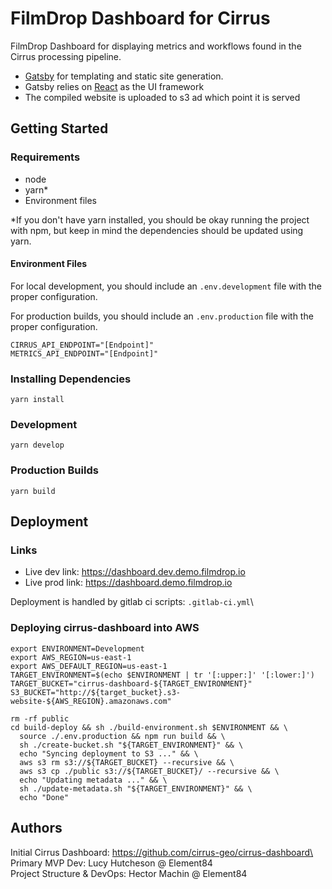 # FilmDrop Dashboard for Cirrus

FilmDrop Dashboard for displaying metrics and workflows found in the Cirrus processing pipeline.

- [Gatsby](https://www.gatsbyjs.org/) for templating and static site generation.
- Gatsby relies on [React](https://reactjs.org/) as the UI framework
- The compiled website is uploaded to s3 ad which point it is served

## Getting Started

### Requirements
* node 
* yarn*
* Environment files

*If you don't have yarn installed, you should be okay running the project with npm, but keep in mind the dependencies should be updated using yarn.

#### Environment Files
For local development, you should include an `.env.development` file with the proper configuration.

For production builds, you should include an `.env.production` file with the proper configuration.

```
CIRRUS_API_ENDPOINT="[Endpoint]"
METRICS_API_ENDPOINT="[Endpoint]"
```

### Installing Dependencies
```
yarn install
```

### Development
```
yarn develop
```

### Production Builds
```
yarn build
```

## Deployment

### Links
* Live dev link: https://dashboard.dev.demo.filmdrop.io
* Live prod link: https://dashboard.demo.filmdrop.io

Deployment is handled by gitlab ci scripts: `.gitlab-ci.yml`\

### Deploying cirrus-dashboard into AWS
```
export ENVIRONMENT=Development
export AWS_REGION=us-east-1
export AWS_DEFAULT_REGION=us-east-1
TARGET_ENVIRONMENT=$(echo $ENVIRONMENT | tr '[:upper:]' '[:lower:]')
TARGET_BUCKET="cirrus-dashboard-${TARGET_ENVIRONMENT}"
S3_BUCKET="http://${target_bucket}.s3-website-${AWS_REGION}.amazonaws.com"

rm -rf public
cd build-deploy && sh ./build-environment.sh $ENVIRONMENT && \
  source ./.env.production && npm run build && \
  sh ./create-bucket.sh "${TARGET_ENVIRONMENT}" && \
  echo "Syncing deployment to S3 ..." && \
  aws s3 rm s3://${TARGET_BUCKET} --recursive && \
  aws s3 cp ./public s3://${TARGET_BUCKET}/ --recursive && \
  echo "Updating metadata ..." && \
  sh ./update-metadata.sh "${TARGET_ENVIRONMENT}" && \
  echo "Done"
```

## Authors

Initial Cirrus Dashboard: https://github.com/cirrus-geo/cirrus-dashboard\
Primary MVP Dev: Lucy Hutcheson @ Element84\
Project Structure & DevOps: Hector Machin @ Element84

